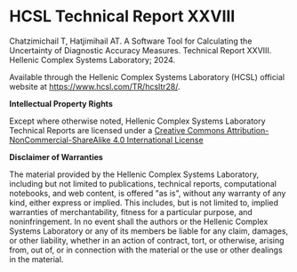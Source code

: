 # HCSL Technical Report XXVIII

Chatzimichail T, Hatjimihail AT. A Software Tool for Calculating the Uncertainty of Diagnostic Accuracy Measures. Technical Report XXVIII. Hellenic Complex Systems Laboratory; 2024.
 
Available through the Hellenic Complex Systems Laboratory (HCSL) official website at https://www.hcsl.com/TR/hcsltr28/.

**Intellectual Property Rights**

Except where otherwise noted, Hellenic Complex Systems Laboratory Technical Reports are licensed under a [Creative Commons Attribution-NonCommercial-ShareAlike 4.0 International License](https://creativecommons.org/licenses/by-nc-sa/4.0/)

**Disclaimer of Warranties**

The material provided by the Hellenic Complex Systems Laboratory, including but not limited to publications, technical reports,  computational notebooks, and web content, is offered "as is", without any warranty of any kind, either express or implied. This includes, but is not limited to, implied warranties of merchantability, fitness for a particular purpose, and noninfringement. In no event shall the authors or the Hellenic Complex Systems Laboratory or any of its members be liable for any claim, damages, or other liability, whether in an action of contract, tort, or otherwise, arising from, out of, or in connection with the material or the use or other dealings in the material.